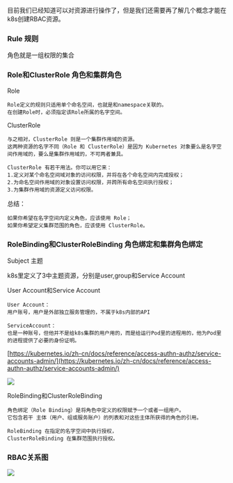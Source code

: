

目前我们已经知道可以对资源进行操作了，但是我们还需要再了解几个概念才能在k8s创建RBAC资源。

### Rule 规则

角色就是一组权限的集合

### Role和ClusterRole 角色和集群角色

Role

```
Role定义的规则只适用单个命名空间，也就是和namespace关联的。
在创建Role时，必须指定该Role所属的名字空间。
```

ClusterRole

```
与之相对，ClusterRole 则是一个集群作用域的资源。
这两种资源的名字不同（Role 和 ClusterRole）是因为 Kubernetes 对象要么是名字空间作用域的，要么是集群作用域的，不可两者兼具。

ClusterRole 有若干用法。你可以用它来：
1.定义对某个命名空间域对象的访问权限，并将在各个命名空间内完成授权；
2.为命名空间作用域的对象设置访问权限，并跨所有命名空间执行授权；
3.为集群作用域的资源定义访问权限。
```

总结：

```
如果你希望在名字空间内定义角色，应该使用 Role； 
如果你希望定义集群范围的角色，应该使用 ClusterRole。
```

### RoleBinding和ClusterRoleBinding 角色绑定和集群角色绑定

Subject 主题

k8s里定义了3中主题资源，分别是user,group和Service Account

User Account和Service Account

```
User Account：
用户账号，用户是外部独立服务管理的，不属于k8s内部的API

ServiceAccount：
也是一种账号，但他并不是给k8s集群的用户用的，而是给运行Pod里的进程用的，他为Pod里的进程提供了必要的身份证明。
```

[https://kubernetes.io/zh-cn/docs/reference/access-authn-authz/service-accounts-admin/](https://kubernetes.io/zh-cn/docs/reference/access-authn-authz/service-accounts-admin/)

![](https://cdn.nlark.com/yuque/0/2024/png/830385/1725849383267-2efba75b-a91a-4250-8fd6-58f72d3c1adf.png?x-oss-process=image%2Fwatermark%2Ctype_d3F5LW1pY3JvaGVp%2Csize_46%2Ctext_6Lev6aOe5a2m5Z-O%2Ccolor_FFFFFF%2Cshadow_50%2Ct_80%2Cg_se%2Cx_10%2Cy_10)

RoleBinding和ClusterRoleBinding

```
角色绑定（Role Binding）是将角色中定义的权限赋予一个或者一组用户。 
它包含若干 主体（用户、组或服务账户）的列表和对这些主体所获得的角色的引用。 

RoleBinding 在指定的名字空间中执行授权，
ClusterRoleBinding 在集群范围执行授权。
```

### RBAC关系图

![](https://cdn.nlark.com/yuque/0/2024/png/830385/1725447127633-aeb9cfd9-47ee-4ad3-9dcd-c112f2365fbb.png?x-oss-process=image%2Fwatermark%2Ctype_d3F5LW1pY3JvaGVp%2Csize_27%2Ctext_6Lev6aOe5a2m5Z-O%2Ccolor_FFFFFF%2Cshadow_50%2Ct_80%2Cg_se%2Cx_10%2Cy_10)

